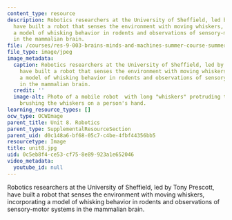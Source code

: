 ```yaml
---
content_type: resource
description: Robotics researchers at the University of Sheffield, led by Tony Prescott,
  have built a robot that senses the environment with moving whiskers, incorporating
  a model of whisking behavior in rodents and observations of sensory-motor systems
  in the mammalian brain.
file: /courses/res-9-003-brains-minds-and-machines-summer-course-summer-2015/0c5eb8f4ce53cf758e89923a1e652046_unit8.jpg
file_type: image/jpeg
image_metadata:
  caption: Robotics researchers at the University of Sheffield, led by Tony Prescott,
    have built a robot that senses the environment with moving whiskers, incorporating
    a model of whisking behavior in rodents and observations of sensory-motor systems
    in the mammalian brain.
  credit: ''
  image-alt: Photo of a mobile robot  with long "whiskers" protruding to the sides,
    brushing the whiskers on a person's hand.
learning_resource_types: []
ocw_type: OCWImage
parent_title: Unit 8. Robotics
parent_type: SupplementalResourceSection
parent_uid: d0c148a6-bf68-05c7-c4be-4fbf44356bb5
resourcetype: Image
title: unit8.jpg
uid: 0c5eb8f4-ce53-cf75-8e89-923a1e652046
video_metadata:
  youtube_id: null
---
```

Robotics researchers at the University of Sheffield, led by Tony Prescott, have built a robot that senses the environment with moving whiskers, incorporating a model of whisking behavior in rodents and observations of sensory-motor systems in the mammalian brain.

